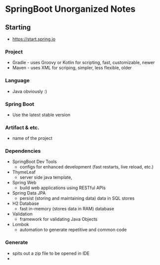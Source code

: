 # SpringBoot Unorganized Notes

## Starting

* https://start.spring.io

### Project 

* Gradle - uses Groovy or Kotlin for scripting, fast, customizable, newer
* Maven - uses XML for scriping, simpler, less flexible, older

### Language

* Java obviously :)

### Spring Boot

* Use the latest stable version

### Artifact & etc.

* name of the project

### Dependencies

* SpringBoot Dev Tools
    * configs for enhanced development (fast restarts, live reload, etc.)
* ThymeLeaf
    * server side java template, 
* Spring Web
    * build web applications using RESTful APIs
* Spring Data JPA
    * persist (storing and maintaining data) data in SQL stores
* H2 Database
    * fast in-memory (stores data in RAM) database 
* Validation
    * framework for validating Java Objects
* Lombok
    * automation to generate repetitive and common code
 
### Generate

* spits out a zip file to be opened in IDE
* 
